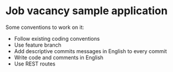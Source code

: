 Job vacancy sample application
===========

Some conventions to work on it:

* Follow existing coding conventions
* Use feature branch
* Add descriptive commits messages in English to every commit
* Write code and comments in English
* Use REST routes
